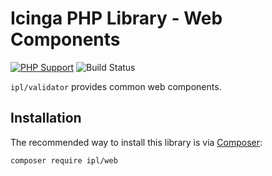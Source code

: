 # Icinga PHP Library - Web Components

[![PHP Support](https://img.shields.io/badge/php-%3E%3D%205.6-777BB4?logo=PHP)](https://php.net/)
![Build Status](https://github.com/Icinga/ipl-web/workflows/PHP%20Tests/badge.svg?branch=master)

`ipl/validator` provides common web components.

## Installation

The recommended way to install this library is via [Composer](https://getcomposer.org):

```
composer require ipl/web
```
